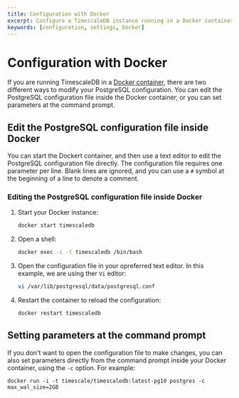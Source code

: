 ```yaml
---
title: Configuration with Docker
excerpt: Configure a TimescaleDB instance running in a Docker container
keywords: [configuration, settings, Docker]
---
```


# Configuration with Docker
If you are running TimescaleDB in a [Docker container][docker], there are two
different ways to modify your PostgreSQL configuration. You can edit the
PostgreSQL configuration file inside the Docker container, or you can set
parameters at the command prompt.

## Edit the PostgreSQL configuration file inside Docker
You can start the Dockert container, and then use a text editor to edit the
PostgreSQL configuration file directly. The configuration file requires one
parameter per line. Blank lines are ignored, and you can use a `#` symbol at the
beginning of a line to denote a comment.

<procedure>

### Editing the PostgreSQL configuration file inside Docker
1.  Start your Docker instance:
    ```bash
    docker start timescaledb
    ```
1.  Open a shell:
    ```bash
    docker exec -i -t timescaledb /bin/bash
    ```
1.  Open the configuration file in your opreferred text editor. In this example, we are using ther `Vi` editor:
    ```bash
    vi /var/lib/postgresql/data/postgresql.conf
    ```
1.  Restart the container to reload the configuration:
    ```bash
    docker restart timescaledb
    ```

</procedure>

## Setting parameters at the command prompt
If you don't want to open the configuration file to make changes, you can also
set parameters directly from the command prompt inside your Docker container,
using the `-c` option. For example:

```
docker run -i -t timescale/timescaledb:latest-pg10 postgres -c max_wal_size=2GB
```

[docker]: /install/latest/installation-docker/
